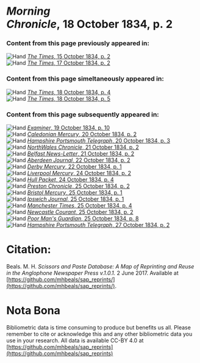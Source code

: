 # *Morning Chronicle*, 18 October 1834, p. 2  
  
### Content from this page previously appeared in:  
![Hand](http://scissorsandpaste.net/wp-content/uploads/2017/06/smallhandpointer.png) [*The Times*, 15 October 1834, p. 2](https://mhbeals.github.io/sap_html/The-Times/The-Times-15-October-1834-p-2)  
![Hand](http://scissorsandpaste.net/wp-content/uploads/2017/06/smallhandpointer.png) [*The Times*, 17 October 1834, p. 2](https://mhbeals.github.io/sap_html/The-Times/The-Times-17-October-1834-p-2)  
  
### Content from this page simeltaneously appeared in:  
![Hand](http://scissorsandpaste.net/wp-content/uploads/2017/06/smallhandpointer.png) [*The Times*, 18 October 1834, p. 4](https://mhbeals.github.io/sap_html/The-Times/The-Times-18-October-1834-p-4)  
![Hand](http://scissorsandpaste.net/wp-content/uploads/2017/06/smallhandpointer.png) [*The Times*, 18 October 1834, p. 5](https://mhbeals.github.io/sap_html/The-Times/The-Times-18-October-1834-p-5)  
  
### Content from this page subsequently appeared in:  
![Hand](http://scissorsandpaste.net/wp-content/uploads/2017/06/smallhandpointer.png) [*Examiner*, 19 October 1834, p. 10](https://mhbeals.github.io/sap_html/Examiner/Examiner-19-October-1834-p-10)  
![Hand](http://scissorsandpaste.net/wp-content/uploads/2017/06/smallhandpointer.png) [*Caledonian Mercury*, 20 October 1834, p. 2](https://mhbeals.github.io/sap_html/Caledonian-Mercury/Caledonian-Mercury-20-October-1834-p-2)  
![Hand](http://scissorsandpaste.net/wp-content/uploads/2017/06/smallhandpointer.png) [*Hampshire Portsmouth Telegraph*, 20 October 1834, p. 3](https://mhbeals.github.io/sap_html/Hampshire-Portsmouth-Telegraph/Hampshire-Portsmouth-Telegraph-20-October-1834-p-3)  
![Hand](http://scissorsandpaste.net/wp-content/uploads/2017/06/smallhandpointer.png) [*NorthWales Chronicle*, 21 October 1834, p. 2](https://mhbeals.github.io/sap_html/NorthWales-Chronicle/NorthWales-Chronicle-21-October-1834-p-2)  
![Hand](http://scissorsandpaste.net/wp-content/uploads/2017/06/smallhandpointer.png) [*Belfast News-Letter*, 21 October 1834, p. 2](https://mhbeals.github.io/sap_html/Belfast-News-Letter/Belfast-News-Letter-21-October-1834-p-2)  
![Hand](http://scissorsandpaste.net/wp-content/uploads/2017/06/smallhandpointer.png) [*Aberdeen Journal*, 22 October 1834, p. 2](https://mhbeals.github.io/sap_html/Aberdeen-Journal/Aberdeen-Journal-22-October-1834-p-2)  
![Hand](http://scissorsandpaste.net/wp-content/uploads/2017/06/smallhandpointer.png) [*Derby Mercury*, 22 October 1834, p. 1](https://mhbeals.github.io/sap_html/Derby-Mercury/Derby-Mercury-22-October-1834-p-1)  
![Hand](http://scissorsandpaste.net/wp-content/uploads/2017/06/smallhandpointer.png) [*Liverpool Mercury*, 24 October 1834, p. 2](https://mhbeals.github.io/sap_html/Liverpool-Mercury/Liverpool-Mercury-24-October-1834-p-2)  
![Hand](http://scissorsandpaste.net/wp-content/uploads/2017/06/smallhandpointer.png) [*Hull Packet*, 24 October 1834, p. 4](https://mhbeals.github.io/sap_html/Hull-Packet/Hull-Packet-24-October-1834-p-4)  
![Hand](http://scissorsandpaste.net/wp-content/uploads/2017/06/smallhandpointer.png) [*Preston Chronicle*, 25 October 1834, p. 2](https://mhbeals.github.io/sap_html/Preston-Chronicle/Preston-Chronicle-25-October-1834-p-2)  
![Hand](http://scissorsandpaste.net/wp-content/uploads/2017/06/smallhandpointer.png) [*Bristol Mercury*, 25 October 1834, p. 1](https://mhbeals.github.io/sap_html/Bristol-Mercury/Bristol-Mercury-25-October-1834-p-1)  
![Hand](http://scissorsandpaste.net/wp-content/uploads/2017/06/smallhandpointer.png) [*Ipswich Journal*, 25 October 1834, p. 1](https://mhbeals.github.io/sap_html/Ipswich-Journal/Ipswich-Journal-25-October-1834-p-1)  
![Hand](http://scissorsandpaste.net/wp-content/uploads/2017/06/smallhandpointer.png) [*Manchester Times*, 25 October 1834, p. 4](https://mhbeals.github.io/sap_html/Manchester-Times/Manchester-Times-25-October-1834-p-4)  
![Hand](http://scissorsandpaste.net/wp-content/uploads/2017/06/smallhandpointer.png) [*Newcastle Courant*, 25 October 1834, p. 2](https://mhbeals.github.io/sap_html/Newcastle-Courant/Newcastle-Courant-25-October-1834-p-2)  
![Hand](http://scissorsandpaste.net/wp-content/uploads/2017/06/smallhandpointer.png) [*Poor Man's Guardian*, 25 October 1834, p. 8](https://mhbeals.github.io/sap_html/Poor-Man's-Guardian/Poor-Man's-Guardian-25-October-1834-p-8)  
![Hand](http://scissorsandpaste.net/wp-content/uploads/2017/06/smallhandpointer.png) [*Hampshire Portsmouth Telegraph*, 27 October 1834, p. 2](https://mhbeals.github.io/sap_html/Hampshire-Portsmouth-Telegraph/Hampshire-Portsmouth-Telegraph-27-October-1834-p-2)  


# Citation: 

Beals. M. H. *Scissors and Paste Database: A Map of Reprinting and Reuse in the Anglophone Newspaper Press v.1.0.1.* 2 June 2017. Available at [https://github.com/mhbeals/sap_reprints/](https://github.com/mhbeals/sap_reprints/). 

# Nota Bona

Bibliometric data is time consuming to produce but benefits us all. Please remember to cite or acknowledge this and any other bibliometric data you use in your research. All data is available CC-BY 4.0 at [https://github.com/mhbeals/sap_reprints](https://github.com/mhbeals/sap_reprints)